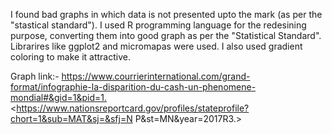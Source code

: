 I found bad graphs in which data is not presented upto the mark (as per the "stastical standard"). I used R programming language for the redesining purpose, converting them into good graph as per the "Statistical Standard".
Librarires like ggplot2 and micromapas were used. I also used gradient coloring to make it attractive.


Graph link:-
<https://www.courrierinternational.com/grand-format/infographie-la-disparition-du-cash-un-phenomene-mondial#&gid=1&pid=1.>
<https://www.nationsreportcard.gov/profiles/stateprofile?chort=1&sub=MAT&sj=&sfj=N P&st=MN&year=2017R3.>
